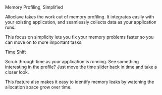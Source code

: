 Memory Profiling, Simplified

Alloclave takes the work out of memory profiling. It integrates easily with your existing application, and seamlessly collects data as your application runs.

This focus on simplicity lets you fix your memory problems faster so you can move on to more important tasks.

Time Shift

Scrub through time as your application is running. See something interesting in the profile? Just move the time slider back in time and take a closer look.

This feature also makes it easy to identify memory leaks by watching the allocation space grow over time.
